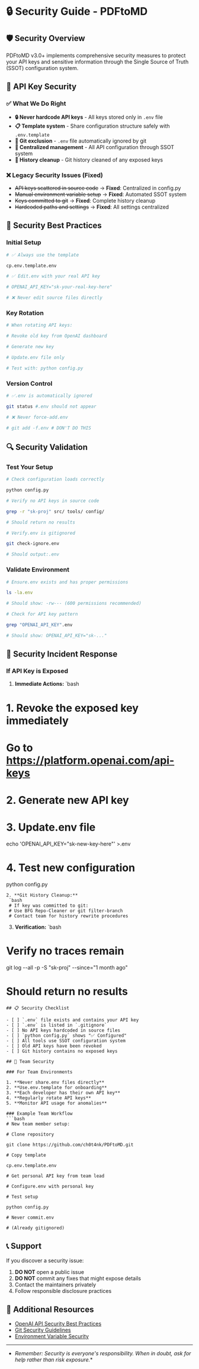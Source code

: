 # 🔒 Security Guide - PDFtoMD

## 🛡️ Security Overview

PDFtoMD v3.0+ implements comprehensive security measures to protect your API keys and sensitive information through the Single Source of Truth (SSOT) configuration system.

## 🔑 API Key Security

### ✅ **What We Do Right**

- **🔒 Never hardcode API keys** - All keys stored only in `.env` file
- **📋 Template system** - Share configuration structure safely with `.env.template`
- **🚫 Git exclusion** - `.env` file automatically ignored by git
- **🎯 Centralized management** - All API configuration through SSOT system
- **🧹 History cleanup** - Git history cleaned of any exposed keys

### ❌ **Legacy Security Issues (Fixed)**

- ~~API keys scattered in source code~~ → **Fixed**: Centralized in config.py
- ~~Manual environment variable setup~~ → **Fixed**: Automated SSOT system
- ~~Keys committed to git~~ → **Fixed**: Complete history cleanup
- ~~Hardcoded paths and settings~~ → **Fixed**: All settings centralized

## 🚀 Security Best Practices

### **Initial Setup**
```bash
# ✅ Always use the template

cp.env.template.env

# ✅ Edit.env with your real API key

# OPENAI_API_KEY="sk-your-real-key-here"

# ❌ Never edit source files directly
```
### **Key Rotation**
```bash
# When rotating API keys:

# Revoke old key from OpenAI dashboard

# Generate new key

# Update.env file only

# Test with: python config.py
```
### **Version Control**
```bash
# ✅.env is automatically ignored

git status #.env should not appear

# ❌ Never force-add.env

# git add -f.env # DON'T DO THIS
```
## 🔍 Security Validation

### Test Your Setup
```bash
# Check configuration loads correctly

python config.py

# Verify no API keys in source code

grep -r "sk-proj" src/ tools/ config/

# Should return no results

# Verify.env is gitignored

git check-ignore.env

# Should output:.env
```
### Validate Environment
```bash
# Ensure.env exists and has proper permissions

ls -la.env

# Should show: -rw--- (600 permissions recommended)

# Check for API key pattern

grep "OPENAI_API_KEY".env

# Should show: OPENAI_API_KEY="sk-..."
```
## 🚨 Security Incident Response

### If API Key is Exposed

1. **Immediate Actions:**
 `bash
 # 1. Revoke the exposed key immediately
 # Go to https://platform.openai.com/api-keys

 # 2. Generate new API key

 # 3. Update.env file
 echo 'OPENAI_API_KEY="sk-new-key-here"' >.env

 # 4. Test new configuration
 python config.py
```
2. **Git History Cleanup:**
 `bash
 # If key was committed to git:
 # Use BFG Repo-Cleaner or git filter-branch
 # Contact team for history rewrite procedures
```
3. **Verification:**
 `bash
 # Verify no traces remain
 git log --all -p -S "sk-proj" --since="1 month ago"
 # Should return no results
```
## 📋 Security Checklist

- [ ] `.env` file exists and contains your API key
- [ ] `.env` is listed in `.gitignore`
- [ ] No API keys hardcoded in source files
- [ ] `python config.py` shows "✅ Configured"
- [ ] All tools use SSOT configuration system
- [ ] Old API keys have been revoked
- [ ] Git history contains no exposed keys

## 🤝 Team Security

### For Team Environments

1. **Never share.env files directly**
2. **Use.env.template for onboarding**
3. **Each developer has their own API key**
4. **Regularly rotate API keys**
5. **Monitor API usage for anomalies**

### Example Team Workflow
```bash
# New team member setup:

# Clone repository

git clone https://github.com/ch0t4nk/PDFtoMD.git

# Copy template

cp.env.template.env

# Get personal API key from team lead

# Configure.env with personal key

# Test setup

python config.py

# Never commit.env

# (Already gitignored)
```
## 📞 Support

If you discover a security issue:

1. **DO NOT** open a public issue
2. **DO NOT** commit any fixes that might expose details
3. Contact the maintainers privately
4. Follow responsible disclosure practices

## 🔐 Additional Resources

- [OpenAI API Security Best Practices](https://platform.openai.com/docs/guides/safety-best-practices)
- [Git Security Guidelines](https://docs.github.com/en/authentication/keeping-your-account-and-data-secure)
- [Environment Variable Security](https://12factor.net/config)

- --

- *Remember: Security is everyone's responsibility. When in doubt, ask for help rather than risk exposure.**
